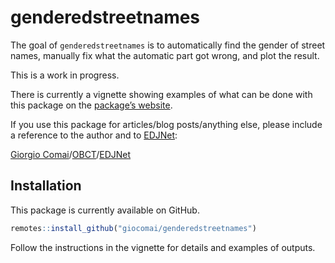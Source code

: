 
<!-- README.md is generated from README.Rmd. Please edit that file -->

# genderedstreetnames

The goal of `genderedstreetnames` is to automatically find the gender of
street names, manually fix what the automatic part got wrong, and plot
the result.

This is a work in progress.

There is currently a vignette showing examples of what can be done with
this package on the [package’s
website](https://giocomai.github.io/genderedstreetnames/articles/genderedstreetnames.html).

If you use this package for articles/blog posts/anything else, please
include a reference to the author and to
[EDJNet](http://europeandatajournalism.eu/):

[Giorgio
Comai](http://giorgiocomai.eu/)/[OBCT](http://balcanicaucaso.org/)/[EDJNet](http://europeandatajournalism.eu/)

## Installation

This package is currently available on GitHub.

``` r
remotes::install_github("giocomai/genderedstreetnames")
```

Follow the instructions in the vignette for details and examples of
outputs.
